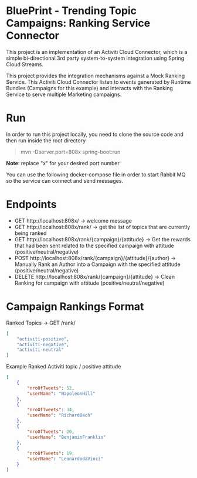 # BluePrint - Trending Topic Campaigns: Ranking Service Connector
This project is an implementation of an Activiti Cloud Connector, 
which is a simple bi-directional 3rd party system-to-system integration using Spring Cloud Streams.
 
This project provides the integration mechanisms against a Mock Ranking Service. This Activiti Cloud Connector listen to events
generated by Runtime Bundles (Campaigns for this example) and interacts with the Ranking Service to serve multiple Marketing campaigns. 
  


# Run

In order to run this project locally, you need to clone the source code and then run inside the root directory

> mvn -Dserver.port=808x spring-boot:run

**Note**: replace "x" for your desired port number

You can use the following docker-compose file in order to start Rabbit MQ so the service can connect and send messages.



# Endpoints
- GET http://localhost:808x/ -> welcome message
- GET http://localhost:808x/rank/ -> get the list of topics that are currently being ranked
- GET http://localhost:808x/rank/{campaign}/{attitude} -> Get the rewards that had been sent related to the specified campaign with attitude (positive/neutral/negative)
- POST http://localhost:808x/rank/{campaign}/{attitude}/{author} -> Manually Rank an Author into a Campaign with the specified attitude (positive/neutral/negative)
- DELETE http://localhost:808x/rank/{campaign}/{attitude} -> Clean Ranking for campaign with attitude (positive/neutral/negative)
# Campaign Rankings Format

Ranked Topics -> GET /rank/
```json
[
    "activiti-positive",
    "activiti-negative",
    "activiti-neutral"
]
```

Example Ranked Activiti topic / positive attitude
```json
[
    {
        "nroOfTweets": 52,
        "userName": "NapoleonHill"
    },
    {
        "nroOfTweets": 34,
        "userName": "RichardBach"
    },
    {
        "nroOfTweets": 20,
        "userName": "BenjaminFranklin"
    },
    {
        "nroOfTweets": 19,
        "userName": "LeonardodaVinci"
    }
]

```


